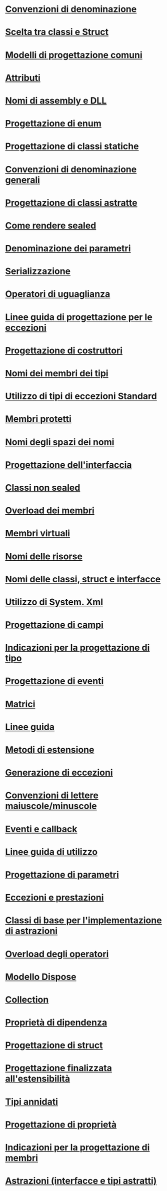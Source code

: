 # [Convenzioni di denominazione](naming-guidelines.md)
# [Scelta tra classi e Struct](choosing-between-class-and-struct.md)
# [Modelli di progettazione comuni](common-design-patterns.md)
# [Attributi](attributi.md)
# [Nomi di assembly e DLL](names-of-assemblies-and-dlls.md)
# [Progettazione di enum](enum.md)
# [Progettazione di classi statiche](static-class.md)
# [Convenzioni di denominazione generali](general-naming-conventions.md)
# [Progettazione di classi astratte](abstract-class.md)
# [Come rendere sealed](sealing.md)
# [Denominazione dei parametri](naming-parameters.md)
# [Serializzazione](serializzazione.md)
# [Operatori di uguaglianza](equality-operators.md)
# [Linee guida di progettazione per le eccezioni](exceptions.md)
# [Progettazione di costruttori](constructor.md)
# [Nomi dei membri dei tipi](names-of-type-members.md)
# [Utilizzo di tipi di eccezioni Standard](using-standard-exception-types.md)
# [Membri protetti](protected-members.md)
# [Nomi degli spazi dei nomi](names-of-namespaces.md)
# [Progettazione dell'interfaccia](interface.md)
# [Classi non sealed](unsealed-classes.md)
# [Overload dei membri](member-overloading.md)
# [Membri virtuali](virtual-members.md)
# [Nomi delle risorse](naming-resources.md)
# [Nomi delle classi, struct e interfacce](names-of-classes-structs-and-interfaces.md)
# [Utilizzo di System. Xml](system-xml-usage.md)
# [Progettazione di campi](field.md)
# [Indicazioni per la progettazione di tipo](type.md)
# [Progettazione di eventi](event.md)
# [Matrici](arrays.md)
# [Linee guida](index.md)
# [Metodi di estensione](extension-methods.md)
# [Generazione di eccezioni](exception-throwing.md)
# [Convenzioni di lettere maiuscole/minuscole](capitalization-conventions.md)
# [Eventi e callback](events-and-callbacks.md)
# [Linee guida di utilizzo](usage-guidelines.md)
# [Progettazione di parametri](parameter-design.md)
# [Eccezioni e prestazioni](exceptions-and-performance.md)
# [Classi di base per l'implementazione di astrazioni](base-classes-for-implementing-abstractions.md)
# [Overload degli operatori](operator-overloads.md)
# [Modello Dispose](dispose-pattern.md)
# [Collection](guidelines-for-collections.md)
# [Proprietà di dipendenza](dependency-properties.md)
# [Progettazione di struct](struct.md)
# [Progettazione finalizzata all'estensibilità](designing-for-extensibility.md)
# [Tipi annidati](nested-types.md)
# [Progettazione di proprietà](property.md)
# [Indicazioni per la progettazione di membri](member.md)
# [Astrazioni (interfacce e tipi astratti)](abstractions-abstract-types-and-interfaces.md)
